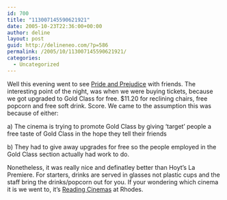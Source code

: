 ```yaml
---
id: 700
title: "113007145590621921"
date: 2005-10-23T22:36:00+00:00
author: deline
layout: post
guid: http://delineneo.com/?p=586
permalink: /2005/10/113007145590621921/
categories:
  - Uncategorized
---
```

Well this evening went to see [Pride and Prejudice](http://www.prideandprejudicemovie.net/home.html) with friends. The interesting point of the night, was when we were buying tickets, because we got upgraded to Gold Class for free. $11.20 for reclining chairs, free popcorn and free soft drink. Score. We came to the assumption this was because of either:

a) The cinema is trying to promote Gold Class by giving &#8216;target&#8217; people a free taste of Gold Class in the hope they tell their friends

b) They had to give away upgrades for free so the people employed in the Gold Class section actually had work to do.

Nonetheless, it was really nice and definatley better than Hoyt&#8217;s La Premiere. For starters, drinks are served in glasses not plastic cups and the staff bring the drinks/popcorn out for you. If your wondering which cinema it is we went to, it&#8217;s [Reading Cinemas](http://www.readingcinemas.com.au/) at Rhodes.
